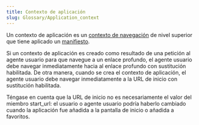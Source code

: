 ```yaml
---
title: Contexto de aplicación
slug: Glossary/Application_context
---
```


Un contexto de aplicación es un [contexto de navegación](/es/docs/Glossary/Browsing_context) de nivel superior que tiene aplicado un [manifiesto](/es/docs/Web/Manifest).

Si un contexto de aplicación es creado como resultado de una petición al agente usuario para que navegue a un enlace profundo, el agente usuario debe navegar inmediatamente hacia al enlace profundo con sustitución habilitada. De otra manera, cuando se crea el contexto de aplicación, el agente usuario debe navegar inmediatamente a la URL de inicio con sustitución habilitada.

Téngase en cuenta que la URL de inicio no es necesariamente el valor del miembro start_url: el usuario o agente usuario podría haberlo cambiado cuando la aplicación fue añadida a la pantalla de inicio o añadida a favoritos.
